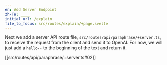 ```yaml
---
en: Add Server Endpoint
zh-TW: ____
initial_url: /explain
file_to_focus: src/routes/explain/+page.svelte
---
```


Next we add a server API route file, `src/routes/api/paraphrase/+server.ts`, to receive the request from the client and send it to OpenAI. For now, we will just add a `hello--` to the beginning of the text and return it.

[[src/routes/api/paraphrase/+server.ts#02]]

